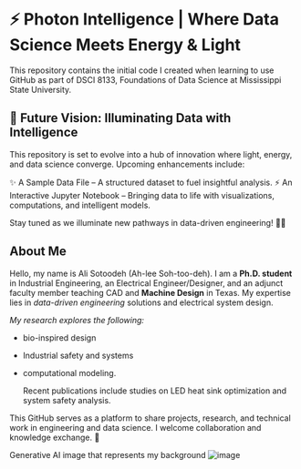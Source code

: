 # **⚡ Photon Intelligence | Where Data Science Meets Energy & Light**
This repository contains the initial code I created when learning to use GitHub as part of DSCI 8133, Foundations of Data Science at 
Mississippi State University.

## **🔮 Future Vision: Illuminating Data with Intelligence**
This repository is set to evolve into a hub of innovation where light, energy, and data science converge. Upcoming enhancements include:

✨ A Sample Data File – A structured dataset to fuel insightful analysis.
⚡ An Interactive Jupyter Notebook – Bringing data to life with visualizations, computations, and intelligent models.

Stay tuned as we illuminate new pathways in data-driven engineering! 🚀💡

## **About Me**
Hello, my name is Ali Sotoodeh (Ah-lee Soh-too-deh). I am a **Ph.D. student** in Industrial Engineering, an Electrical Engineer/Designer, 
and an adjunct faculty member teaching CAD and **Machine Design** in Texas. My expertise lies in *data-driven engineering* solutions and electrical system design.

*My research explores the following:*
* bio-inspired design
* Industrial safety and systems
* computational modeling.

  Recent publications include studies on LED heat sink optimization and system safety analysis.

This GitHub serves as a platform to share projects, research, and technical work in engineering and data science. I welcome collaboration and knowledge exchange. 🚀


Generative AI image that represents my background
![image](https://github.com/user-attachments/assets/11764904-a3e9-45cc-afd3-b8f7b73e5b17)


